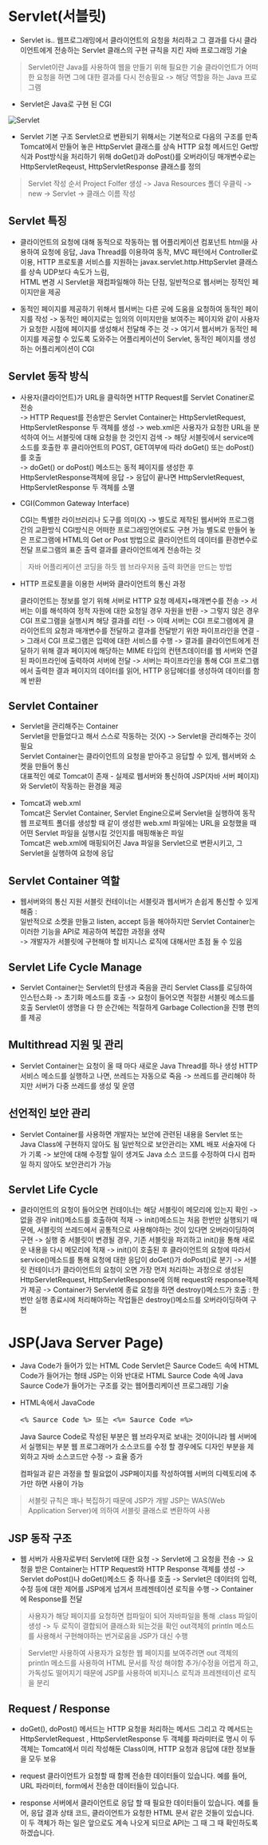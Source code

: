 Servlet(서블릿)
============
+ Servlet is..
  웹프로그래밍에서 클라이언트의 요청을 처리하고 그 결과를 다시 클라이언트에게 
  전송하는 Servlet 클래스의 구현 규칙을 지킨 자바 프로그래밍 기술

> Servlet이란 Java를 사용하여 웹을 만들기 위해 필요한 기술
  클라이언트가 어떠한 요청을 하면 그에 대한 결과를 다시 전송필요 -> 해당 역할을 하는 Java 프로그램 
  
+ Servlet은 Java로 구현 된 CGI

![Servlet](https://t1.daumcdn.net/cfile/tistory/21142C39562743FD2C)


+ Servlet 기본 구조
  Servlet으로 변환되기 위해서는 기본적으로 다음의 구조를 만족
  Tomcat에서 만들어 놓은 HttpServlet 클래스를 상속
  HTTP 요청 메서드인 Get방식과 Post방식을 처리하기 위해 doGet()과 doPost()를 오버라이딩
  매개변수로는 HttpServletReqeust, HttpServletResponse 클래스를 정의

> Servlet 작성 순서
  Project Folfer 생성
  -> Java Resources 폴더 우클릭 
  -> new -> Servlet
  -> 클래스 이름 작성
  

Servlet 특징
------------
+ 클라이언트의 요청에 대해 동적으로 작동하는 웹 어플리케이션 컴포넌트
  html을 사용하여 요청에 응답, Java Thread를 이용하여 동작, MVC 패턴에서 Controller로 이용,
  HTTP 프로토콜 서비스를 지원하는 javax.servlet.http.HttpServlet 클래스를 상속 UDP보다 속도가 느림,  
  HTML 변경 시 Servlet을 재컴파일해야 하는 단점, 일반적으로 웹서버는 정적인 페이지만을 제공
  
+ 동적인 페이지를 제공하기 위해서 웹서버는 다른 곳에 도움을 요청하여 동적인 페이지를 작성
  -> 동적인 페이지로는 임의의 이미지만을 보여주는 페이지와 같이 사용자가 요청한 시점에 페이지를 생성해서 전달해 주는 것 
  -> 여기서 웹서버가 동적인 페이지를 제공할 수 있도록 도와주는 어플리케이션이 Servlet, 동적인 페이지를 생성하는 어플리케이션이 CGI


Servlet 동작 방식
--------------
+ 사용자(클라이언트)가 URL을 클릭하면 HTTP Request를 Servlet Conatiner로 전송  
  -> HTTP Request를 전송받은 Servlet Container는 HttpServletRequest, HttpServletResponse 두 객체를 생성
  -> web.xml은 사용자가 요청한 URL을 분석하여 어느 서블릿에 대해 요청을 한 것인지 검색
  -> 해당 서블릿에서 service메소드를 호출한 후 클리아언트의 POST, GET여부에 따라 doGet() 또는 doPost()를 호출  
  -> doGet() or doPost() 메소드는 동적 페이지를 생성한 후 HttpServletResponse객체에 응답
  -> 응답이 끝나면 HttpServletRequest, HttpServletResponse 두 객체를 소멸


+ CGI(Common Gateway Interface)
  
  CGI는 특별한 라이브러리나 도구를 의미(X) -> 별도로 제작된 웹서버와 프로그램간의 교환방식
  CGI방식은 어떠한 프로그래밍언어로도 구현 가능 
  별도로 만들어 놓은 프로그램에 HTML의 Get or Post 방법으로 클라이언트의 데이터를 환경변수로 전달
  프로그램의 표준 출력 결과를 클라이언트에게 전송하는 것

> 자바 어플리케이션 코딩을 하듯 웹 브라우저용 출력 화면을 만드는 방법


+ HTTP 프로토콜을 이용한 서버와 클라이언트의 통신 과정
  
  클라이언트는 정보를 얻기 위해 서버로 HTTP 요청 메세지+매개변수를 전송
  -> 서버는 이를 해석하여 정적 자원에 대한 요청일 경우 자원을 반환
  -> 그렇지 않은 경우 CGI 프로그램을 실행시켜 해당 결과를 리턴
  -> 이때 서버는 CGI 프로그램에게 클라이언트의 요청과 매개변수를 전달하고 결과를 전달받기 위한 파이프라인을 연결
  -> 그래서 CGI 프로그램은 입력에 대한 서비스를 수행 
  -> 결과를 클라이언트에게 전달하기 위해 결과 페이지에 해당하는 MIME 타입의 컨텐츠데이터를 웹 서버와 연결된 파이프라인에 출력하여 서버에 전달
  -> 서버는 파이프라인을 통해 CGI 프로그램에서 출력한 결과 페이지의 데이터를 읽어, HTTP 응답헤더를 생성하여 데이터를 함께 반환


Servlet Container
----------------
+ Servlet을 관리해주는 Container  
  Servlet을 만들었다고 해서 스스로 작동하는 것(X) -> Servlet을 관리해주는 것이 필요  
  Servlet Container는 클라이언트의 요청을 받아주고 응답할 수 있게, 웹서버와 소켓을 만들어 통신   
  대표적인 예로 Tomcat이 존재 - 실제로 웹서버와 통신하여 JSP(자바 서버 페이지)와 Servlet이 작동하는 환경을 제공


+ Tomcat과 web.xml  
  Tomcat은 Servlet Container, Servlet Engine으로써 Servlet을 실행하여 동작  
  웹 프로젝트 폴더를 생성할 때 같이 생성한 web.xml 파일에는 URL을 요청했을 때 어떤 Servlet 파일을 실행시킬 것인지를 매핑해놓은 파일  
  Tomcat은 web.xml에 매핑되어진 Java 파일을 Servlet으로 변환시키고, 그 Servlet을 실행하여 요청에 응답
  

Servlet Container 역할
--------------
+ 웹서버와의 통신 지원 
  서블릿 컨테이너는 서블릿과 웹서버가 손쉽게 통신할 수 있게 해줌 :  
  일반적으로 소켓을 만들고 listen, accept 등을 해야하지만 Servlet Container는 이러한 기능을 API로 제공하여 복잡한 과정을 생략  
  -> 개발자가 서블릿에 구현해야 할 비지니스 로직에 대해서만 초점 둘 수 있음


Servlet Life Cycle Manage
--------------
+ Servlet Container는 Servlet의 탄생과 죽음을 관리
  Servlet Class를 로딩하여 인스턴스화 -> 초기화 메소드를 호출 -> 요청이 들어오면 적절한 서블릿 메소드를 호출 
  Servlet이 생명을 다 한 순간에는 적절하게 Garbage Collection을 진행 편의를 제공


Multithread 지원 및 관리
----------
+ Servlet Container는 요청이 올 때 마다 새로운 Java Thread를 하나 생성 HTTP 서비스 메소드를 
  실행하고 나면, 쓰레드는 자동으로 죽음 -> 쓰레드를 관리해야 하지만 서버가 다중 쓰레드를 생성 및 운영
  
  
선언적인 보안 관리 
----------
+ Servlet Container를 사용하면 개발자는 보안에 관련된 내용을 Servlet 또는 Java Class에 구현하지 않아도 됨
  일반적으로 보안관리는 XML 배포 서술자에 다가 기록 -> 보안에 대해 수정할 일이 생겨도 Java 소스 코드를 
  수정하여 다시 컴파일 하지 않아도 보안관리가 가능


Servlet Life Cycle
------
+ 클라이언트의 요청이 들어오면 컨테이너는 해당 서블릿이 메모리에 있는지 확인
  -> 없을 경우 init()메소드를 호출하여 적재
  -> init()메소드는 처음 한번만 실행되기 때문에, 서블릿의 쓰레드에서 공통적으로 사용해야하는 것이 있다면 오버라이딩하여 구현
  -> 실행 중 서블릿이 변경될 경우, 기존 서블릿을 파괴하고 init()을 통해 새로운 내용을 다시 메모리에 적재
  -> init()이 호출된 후 클라이언트의 요청에 따라서 service()메소드를 통해 요청에 대한 응답이 doGet()가 doPost()로 분기
  -> 서블릿 컨테이너가 클라이언트의 요청이 오면 가장 먼저 처리하는 과정으로 생성된 HttpServletRequest, HttpServletResponse에 
     의해 request와 response객체가 제공
  -> Container가 Servlet에 종료 요청을 하면 destroy()메소드가 호출 : 한번만 실행 
     종료시에 처리해야하는 작업들은 destroy()메소드를 오버라이딩하여 구현


JSP(Java Server Page)
==============
+ Java Code가 들어가 있는 HTML Code
  Servlet은 Saurce Code드 속에 HTML Code가 들어가는 형태 
  JSP는 이와 반대로 HTML Saurce Code 속에 Java Saurce Code가 들어가는 구조를 갖는 웹어플리케이션 프로그래밍 기술
  
 
+ HTML속에서 JavaCode 
  <pre><% Saurce Code %> 또는 <%= Saurce Code =%></pre>
  Java Saurce Code로 작성된 부분은 웹 브라우저로 보내는 것이아니라 웹 서버에서 실행되는 부분
  웹 프로그래머가 소스코드를 수정 할 경우에도 디자인 부분을 제외하고 자바 소스코드만 수정
  -> 효율 증가
  
  컴파일과 같은 과정을 할 필요없이 JSP페이지를 작성하여웹 서버의 디렉토리에 추가만 하면 사용이 가능
  
> 서블릿 규칙은 꽤나 복집하기 때문에 JSP가 개발 
  JSP는 WAS(Web Application Server)에 의하여 서블릿 클래스로 변환하여 사용


JSP 동작 구조
------------
+ 웹 서버가 사용자로부터 Servlet에 대한 요청
  -> Servlet에 그 요청을 전송 -> 요청을 받은 Container는 HTTP Request와 HTTP Response 객체를 생성
  -> Servlet doPost()나 doGet()메소드 중 하나를 호출
  -> Servlet은 데이터의 입력, 수정 등에 대한 제어를 JSP에게 넘겨서 프레젠테이션 로직을 수행
  -> Container에 Response를 전달 
  
> 사용자가 해당 페이지를 요청하면 컴파일이 되어 자바파일을 통해 .class 파일이 생성
  -> 두 로직이 결합되어 클래스화 되는것을 확인 out객체의 println 메소드를 사용해서 구현해야하는 번거로움을 JSP가 대신 수행

> Servlet만 사용하여 사용자가 요청한 웹 페이지를 보여주려면 out 객체의 println 메소드를 사용하여 HTML 문서를 작성 해야함
  추가/수정을 어렵게 하고, 가독성도 떨어지기 때문에 JSP를 사용하여 비지니스 로직과 프레젠테이션 로직을 분리
  

Request / Response
---------------
+ doGet(), doPost() 메서드는 HTTP 요청을 처리하는 메서드
  그리고 각 메서드는 HttpServletRequest , HttpServletResponse 두 객체를 파라미터로 명시
  이 두 객체는 Tomcat에서 미리 작성해둔 Class이며, HTTP 요청과 응답에 대한 정보들을 모두 보유


+ request
  클라이언트가 요청할 때 함께 전송한 데이터들이 있습니다.
  예를 들어, URL 파라미터, form에서 전송한 데이터들이 있습니다.


+ response
  서버에서 클라이언트로 응답 할 때 필요한 데이터들이 있습니다.
  예를 들어, 응답 결과 상태 코드, 클라이언트가 요청한 HTML 문서 같은 것들이 있습니다.
  이 두 객체가 하는 일은 앞으로도 계속 나오게 되므로 API는 그 때 그 때 확인하도록 하겠습니다.

